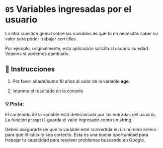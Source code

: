 # `05` Variables ingresadas por el usuario

La otra cuestión genial sobre las variables es que tú no necesitas saber su valor para poder trabajar con ellas.

Por ejemplo, originalmente, esta aplicación solicita al usuario su edad. Veamos si podemos cambiarlo.


## :pencil: Instrucciones

1. Por favor añade/suma 10 años al valor de la variable **age**. 

2. Imprime el resultado en la consola


### 💡 Pista:

El contenido de la variable está determinado por las entradas del usuario. La función `prompt()` guarda el valor ingresado como un string. 

Debes asegurarte de que la variable esté convertida en un número entero para que el cálculo sea correcto. Esta es una buena oportunidad para trabajar tu capacidad para resolver problemas buscando en Google.